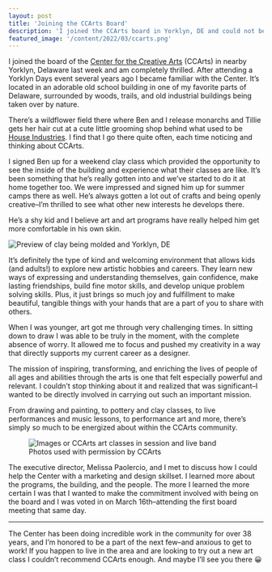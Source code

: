 ```yaml
---
layout: post
title: 'Joining the CCArts Board'
description: 'I joined the CCArts board in Yorklyn, DE and could not be more excited to work with these inspiring folks on a mission to inspire, transform, and enrich the lives of people of all ages and abilities through the arts.'
featured_image: '/content/2022/03/ccarts.png'
---
```


I joined the board of the [Center for the Creative Arts](https://www.ccarts.org) (CCArts) in nearby Yorklyn, Delaware last week and am completely thrilled. After attending a Yorklyn Days event several years ago I became familiar with the Center. It’s located in an adorable old school building in one of my favorite parts of Delaware, surrounded by woods, trails, and old industrial buildings being taken over by nature.

There’s a wildflower field there where Ben and I release monarchs and Tillie gets her hair cut at a cute little grooming shop behind what used to be [House Industries](https://houseind.com). I find that I go there quite often, each time noticing and thinking about CCArts.    

I signed Ben up for a weekend clay class which provided the opportunity to see the inside of the building and experience what their classes are like. It’s been something that he’s really gotten into and we’ve started to do it at home together too. We were impressed and signed him up for summer camps there as well. He’s always gotten a lot out of crafts and being openly creative–I’m thrilled to see what other new interests he develops there.

He’s a shy kid and I believe art and art programs have really helped him get more comfortable in his own skin.

![Preview of clay being molded and Yorklyn, DE](/content/2022/03/yorklyn.jpg)

It’s definitely the type of kind and welcoming environment that allows kids (and adults!) to explore new artistic hobbies and careers. They learn new ways of expressing and understanding themselves, gain confidence, make lasting friendships, build fine motor skills, and develop unique problem solving skills. Plus, it just brings so much joy and fulfillment to make beautiful, tangible things with your hands that are a part of you to share with others.

When I was younger, art got me through very challenging times. In sitting down to draw I was able to be truly in the moment, with the complete absence of worry. It allowed me to focus and pushed my creativity in a way that directly supports my current career as a designer.   

The mission of inspiring, transforming, and enriching the lives of people of all ages and abilities through the arts is one that felt especially powerful and relevant. I couldn’t stop thinking about it and realized that was significant–I wanted to be directly involved in carrying out such an important mission.

From drawing and painting, to pottery and clay classes, to live performances and music lessons, to performance art and more, there’s simply so much to be energized about within the CCArts community.

<figure>
    <img src="/content/2022/03/ccarts2.jpg"
         alt="Images or CCArts art classes in session and live band">
    <figcaption>Photos used with permission by CCArts</figcaption>
</figure>

The executive director, Melissa Paolercio, and I met to discuss how I could help the Center with a marketing and design skillset. I learned more about the programs, the building, and the people. The more I learned the more certain I was that I wanted to make the commitment involved with being on the board and I was voted in on March 16th–attending the first board meeting that same day.  

<hr />

The Center has been doing incredible work in the community for over 38 years, and I’m honored to be a part of the next few–and anxious to get to work! If you happen to live in the area and are looking to try out a new art class I couldn’t recommend CCArts enough. And maybe I’ll see you there 😀
